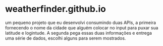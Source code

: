 # weatherfinder.github.io

um pequeno projeto que eu desenvolvi consumindo duas APIs, a primeira fornecendo o nome da cidade que alguém colocar no input para puxar sua latitude e logintude. A segunda pega essas duas informações e entrega uma série de dados, escolhi alguns para serem mostrados.
